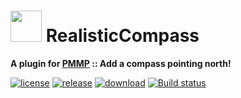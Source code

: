# <img src="https://cdn.jsdelivr.net/gh/PresentKim/SVG-files/plugin-icons/realisticcompass.svg" height="50" width="50"> RealisticCompass  
__A plugin for [PMMP](https://pmmp.io) :: Add a compass pointing north!__  
  
[![license](https://img.shields.io/github/license/organization/RealisticCompass-PMMP.svg?label=License)](LICENSE)
[![release](https://img.shields.io/github/release/organization/RealisticCompass-PMMP.svg?label=Release)](../../releases/latest)
[![download](https://img.shields.io/github/downloads/organization/RealisticCompass-PMMP/total.svg?label=Download)](../../releases/latest)
[![Build status](https://ci.appveyor.com/api/projects/status/j1drred114sv780x/branch/master?svg=true)](https://ci.appveyor.com/project/PresentKim/realisticcompass-pmmp/branch/master)
